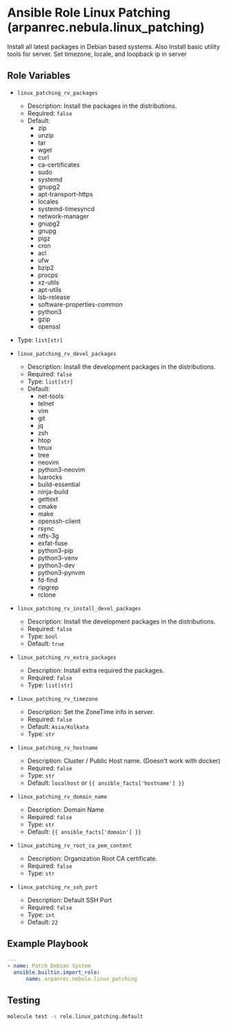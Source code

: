 # Ansible Role Linux Patching (arpanrec.nebula.linux_patching)

Install all latest packages in Debian based systems.
Also Install basic utility tools for server.
Set timezone, locale, and loopback ip in server

## Role Variables

- `linux_patching_rv_packages`

  - Description: Install the packages in the distributions.
  - Required: `false`
  - Default:
    - zip
    - unzip
    - tar
    - wget
    - curl
    - ca-certificates
    - sudo
    - systemd
    - gnupg2
    - apt-transport-https
    - locales
    - systemd-timesyncd
    - network-manager
    - gnupg2
    - gnupg
    - pigz
    - cron
    - acl
    - ufw
    - bzip2
    - procps
    - xz-utils
    - apt-utils
    - lsb-release
    - software-properties-common
    - python3
    - gzip
    - openssl

- Type: `list[str]`

- `linux_patching_rv_devel_packages`
  
  - Description: Install the development packages in the distributions.
  - Required: `false`
  - Type: `list[str]`
  - Default:
    - net-tools
    - telnet
    - vim
    - git
    - jq
    - zsh
    - htop
    - tmux
    - tree
    - neovim
    - python3-neovim
    - luarocks
    - build-essential
    - ninja-build
    - gettext
    - cmake
    - make
    - openssh-client
    - rsync
    - ntfs-3g
    - exfat-fuse
    - python3-pip
    - python3-venv
    - python3-dev
    - python3-pynvim
    - fd-find
    - ripgrep
    - rclone

- `linux_patching_rv_install_devel_packages`
  - Description: Install the development packages in the distributions.
  - Required: `false`
  - Type: `bool`
  - Default: `true`

- `linux_patching_rv_extra_packages`

  - Description: Install extra required the packages.
  - Required: `false`
  - Type: `list[str]`

- `linux_patching_rv_timezone`

  - Description: Set the ZoneTime info in server.
  - Required: `false`
  - Default: `Asia/Kolkata`
  - Type: `str`

- `linux_patching_rv_hostname`

  - Description: Cluster / Public Host name. (Doesn't work with docker)
  - Required: `false`
  - Type: `str`
  - Default: `localhost` or `{{ ansible_facts['hostname'] }}`

- `linux_patching_rv_domain_name`
  - Description: Domain Name
  - Required: `false`
  - Type: `str`
  - Default: `{{ ansible_facts['domain'] }}`

- `linux_patching_rv_root_ca_pem_content`

  - Description: Organization Root CA certificate.
  - Required: `false`
  - Type: `str`

- `linux_patching_rv_ssh_port`

  - Description: Default SSH Port
  - Required: `false`
  - Type: `int`
  - Default: `22`

## Example Playbook

```yaml
---
- name: Patch Debian System
  ansible.builtin.import_role:
      name: arpanrec.nebula.linux_patching
```

## Testing

```bash
molecule test -s role.linux_patching.default
```

